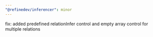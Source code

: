 ```yaml
---
"@refinedev/inferencer": minor
---
```


fix: added predefined relationInfer control and empty array control for multiple relations
